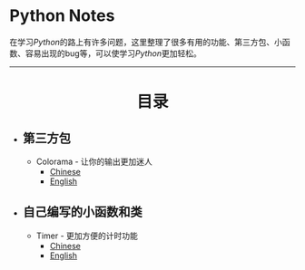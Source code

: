 # Python Notes
在学习*Python*的路上有许多问题，这里整理了很多有用的功能、第三方包、小函数、容易出现的bug等，可以使学习*Python*更加轻松。

----

# <center>目录</center>

- ## 第三方包
    - Colorama - 让你的输出更加迷人
        - [Chinese](CN-Colorful_output.ipynb)
        - [English](EN-Colorful_output.ipynb)
- ## 自己编写的小函数和类
    - Timer - 更加方便的计时功能
        - [Chinese](CN-Timer.ipynb)
        - [English](EN-Timer.ipynb)